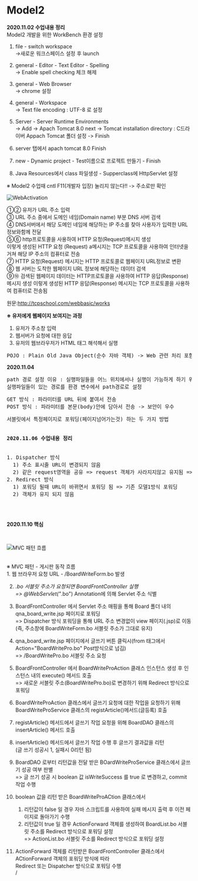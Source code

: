 # Model2
<b>2020.11.02 수업내용 정리</b><br>
  Model2 개발을 위한 WorkBench 환경 설정  <br> 
   
  1. file - switch workspace<br>
    ->새로운 워크스페이스 설정 후 launch<br>

2. general - Editor - Text Editor - Spelling<br>
   -> Enable spell checking 체크 해제  <br>

3. general - Web Browser <br>
   -> chrome 설정<br>

4. general - Workspace<br>
   -> Text file encoding : UTF-8 로 설정 <br>

5. Server - Server Runtime Environments<br>
  -> Add  -> Apach Tomcat 8.0 next -> Tomcat installation directory : C드라이버 Appach Tomcat 폴더 설정 -> Finish<br>

6. server 탭에서 apach tomcat 8.0 Finish<br>

7. new - Dynamic project - Test이름으로 프로젝트 만들기 - Finish<br>

8. Java Resources에서 class 파일생성 - Supperclass에 HttpServlet 설정 <br>


※ Model2 수업때 cntl F11(개발자 입장) 눌리지 않는다!!
   -> 주소로만 확인 
   
   

![WebActivation](https://user-images.githubusercontent.com/70615344/97847940-b90b5f80-1d33-11eb-927e-794780b70cc6.png)

①②  유저가 URL 주소 입력 <br>
③ URL 주소 중에서 도메인 네임(Domain name) 부분 DNS 서버 검색 <br>
④  DNS서버에서 해당 도메인 네임에 해당하는 IP 주소를 찾아 사용자가 입력한  URL 정보와함께 전달 <br>
⑤⑥ http프로토콜을 사용하여 HTTP 요청(Request)메시지 생성 <br>
   이렇게 생성된 HTTP 요청 (Request) a메시지는 TCP 프로토콜을 사용하여 인터넷을 거쳐 해당 IP 주소의 컴퓨터로 전송<br>
⑦ HTTP 요청(Request) 메시지는 HTTP 프로토콜로 웹페이지 URL정보로 변환<br>
⑧ 웹 서버는 도착한 웹페이지 URL 정보에 해당하는 데이터 검색<br>
⑨⑩ 검색된 웹페이지 데이터는 HTTP프로토콜을 사용하여 HTTP 응답(Response) 메시지 생성 이렇게 생성된 HTTP 응답(Response) 메시지는 TCP 프로토콜을 사용하여 컴퓨터로 전송됨<br>

원문:http://tcpschool.com/webbasic/works


<b>※ 유저에게 웹페이지 보여지는 과정</b><br>
1) 유저가 주소창 입력<br>
2) 웹서버가 요청에 대한 응답 <br>
3) 유저의 웹브라우저가 HTML 태그 해석해서 실행 <br>

<pre>
POJO : Plain Old Java Object(순수 자바 객체) -> Web 관련 처리 포함  
</pre>

<b>2020.11.04</b>

<pre>path 경로 설정 이유 : 실행파일들을 어느 위치에서나 실행이 가능하게 하기 위해 
실행파일들이 있는 경로를 환경 변수에서 path경로로 설정 </pre>


<pre>
GET 방식 : 파라미터를 URL 뒤에 붙여서 전송
POST 방식 : 파라미터를 본문(body)안에 담아서 전송 -> 보안이 우수
</pre>


<pre>
서블릿에서 특정페이지로 포워딩(페이지넘어가는것) 하는 두 가지 방법


<b>2020.11.06 수업내용 정리</b><br>

1. Dispatcher 방식
  1) 주소 표시줄 URL이 변경되지 않음
  2) 같은 request영역을 공유 => request 객체가 사라지지않고 유지됨 => 페이지가 넘어가도 아이디 등의 값들이 살아있음
2. Redirect 방식
  1) 포워딩 될때 URL이 바뀌면서 포워딩 됨 => 기존 모델1방식 포워딩 
  2) 객체가 유지 되지 않음   



</pre>
<b>2020.11.10 핵심 </b>

<pre>

</pre>
![MVC 패턴 흐름](https://user-images.githubusercontent.com/70615344/98668314-0d958700-2393-11eb-9e39-755b0d8182c8.png) <br><br>


<p>
  ※ MVC 패턴 - 게시판 동작 흐름 <br> 
   1. 웹 브라우저 요청 URL - /BoardWriteForm.bo 발생 <br>
  
   2. *.bo 서블릿 주소가 요청되면 BoardFrontController 실행 <br>
      => @WebServlet("*.bo") Annotation에 의해 Servlet 주소 식별 <br>
      
   3. BoardFrontController 에서 Servlet 주소 매핑을 통해 Board 폴더 내의 qna_board_write.jsp 페이지로 포워딩 <br>
      => Dispatcher 방식 포워딩을 통해 URL 주소 변경없이 view 페이지(.jsp)로 이동  <br>
          (즉, 주소창에 BoardWriteForm.bo 서블릿 주소가 그대로 유지)<br>
          
   4. qna_board_write.jsp 페이지에서 글쓰기 버튼 클릭시(from 태그에서 Action="BoardWritePro.bo" Post방식으로 넘김)<br>
       => /BoardWritePro.bo 서블릿 주소 요청<br>
       
   5. BoardFrontController 에서 BoardWriteProAction 클래스 인스턴스 생성 후 인스턴스 내의 execute() 메서드 호출<br>
      => 새로운 서블릿 주소(BoardWritePro.bo)로 변경하기 위해 Redirect 방식으로 포워딩<br>
      
   6. BoardWriteProAction 클래스에서 글쓰기 요청에 대한 작업을 요청하기 위해 <br>
       BoardWriteProService 클래스의 registArticle()메서드(글등록) 호출<br>
       
   7. registArticle() 메서드에서 글쓰기 작업 요청을 위해 BoardDAO 클래스의 insertArticle() 메서드 호출<br>
   
   8. insertArticle() 메서드에서 글쓰기 작업 수행 후 글쓰기 결과값을 리턴 <br>
       (글 쓰기 성공시 1, 실패시 0리턴 됨)<br>
       
   9. BoardDAO 로부터 리턴값을 전달 받은 BOardWriteProService 클래스에서 글쓰기 성공 여부 판별<br>
      => 글 쓰기 성공 시 boolean 값 isWriteSuccess 를 true 로 변경하고, commit 작업 수행<br>
      
   10. boolean 값을 리턴 받은 BoardWriteProACtion 클래스에서 <br>
       1) 리턴값이 false 일 경우 자바 스크립트를 사용하여 실패 메시지 출력 후  이전 페이지로 돌아가기 수행<br>
       2) 리턴값이 true 일 경우 ActionForward 객체를 생성하여 BoardList.bo 서블릿 주소를 Redirect 방식으로 포워딩 설정<br>
          => ActionList.bo 서블릿 주소를 Redirect 방식으로 포워딩 설정<br>
          
   11. ActionForward 객체를 리턴받은 BoardFrontController 클래스에서 ACtionForward 객체의 포워딩 방식에 따라<br>
       Redirect 또는 Dispatcher 방식으로 포워딩 수행<br>
 /
</p>
